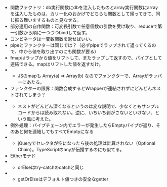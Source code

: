 - 関数ファクトリ：db実行関数にdbを注入したものとarray実行関数にarrayを注入したものは、カリー化のおかげでどちらも関数として帰ってきて、同じ振る舞いをするものと見なせる。
- 部分適用の自作関数：可変長引数で任意個数の引数を受け取り、reduceで第一引数から順に一つづつbindして返す。
- コンビネータは一変数関数を返せばいい。
- pipeとファンクターは同じでは？（必ずpipeでラップされて返ってくるので、中から値を取り出すのにも関数が要る）
- fmapはラップから値をリフトして、またラップして返すので、パイプとして連結できる。mapはリフトした値を返すだけ。
- - JSのmapも Array(a) => Array(b) なのでファンクターで、Arrayがラッパーにあたる。
- ファンクターの限界：関数合成するとWrapperが連結されずにどんどんネストされてしまう？
- - ネストがどんどん深くなるというのは変な説明で、少なくともサンプルコードからは読み取れない。逆に、いちいち剥がさないといけない、という風に考えた。
- 例外処理：パイプチェーン内でエラーが発生したらEmptyパイプが返り、そのあと何を連結してもすべてEmptyになる
- - jQueryでセレクタが空になったら後の処理は計算されない（Optional Chain）。TypeScriptのanyが伝播するのにも似てる。
- Eitherモナド
- - orElseはtry-catchのcatchと同じ
- - getOrElseはデフォルト値つきの安全なgetter
